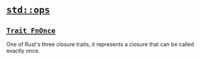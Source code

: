 # [`std::ops`](https://doc.rust-lang.org/std/ops/index.html)
## [`Trait FnOnce`](https://doc.rust-lang.org/std/ops/trait.FnOnce.html)
One of Rust's three closure traits, it represents a closure that can be called exactly once.
